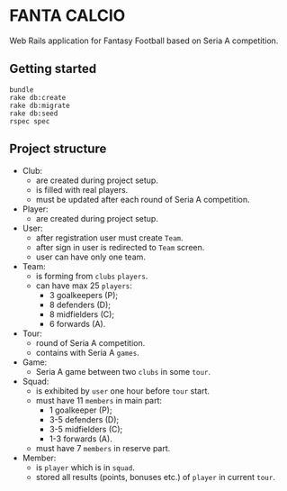 # FANTA CALCIO

Web Rails application for Fantasy Football based on Seria A competition.

## Getting started
```
bundle
rake db:create
rake db:migrate
rake db:seed
rspec spec
```

## Project structure
- Club:
    - are created during project setup.
    - is filled with real players.
    - must be updated after each round of Seria A competition.
- Player:
    - are created during project setup.
- User:
    - after registration user must create `Team`.
    - after sign in user is redirected to `Team` screen.
    - user can have only one team.
- Team:
    - is forming from `clubs` `players`.
    - can have max 25 `players`:
        - 3 goalkeepers (P);
        - 8 defenders (D);
        - 8 midfielders (C);
        - 6 forwards (A).
- Tour:
    - round of Seria A competition.
    - contains with Seria A `games`.
- Game:
    - Seria A game between two `clubs` in some `tour`.
- Squad:
    - is exhibited by `user` one hour before `tour` start.
    - must have 11 `members` in main part:
         - 1 goalkeeper (P);
         - 3-5 defenders (D);
         - 3-5 midfielders (C);
         - 1-3 forwards (A).
    - must have 7 `members` in reserve part.
- Member:
    - is `player` which is in `squad`.
    - stored all results (points, bonuses etc.) of `player` in current `tour`.
